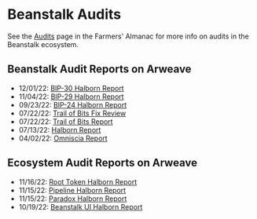 # Beanstalk Audits

See the [Audits](https://docs.bean.money/almanac/protocol/audits) page in the Farmers' Almanac for more info on audits in the Beanstalk ecosystem.

## Beanstalk Audit Reports on Arweave

* 12/01/22: [BIP-30 Halborn Report](https://bean.money/12-01-22-bip-30-halborn-report)
* 11/04/22: [BIP-29 Halborn Report](https://bean.money/11-04-22-bip-29-halborn-report)
* 09/23/22: [BIP-24 Halborn Report](https://bean.money/09-23-22-bip-24-halborn-report)
* 07/22/22: [Trail of Bits Fix Review](https://bean.money/07-22-22-tob-fix-review)
* 07/22/22: [Trail of Bits Report](https://bean.money/07-22-22-tob-report)
* 07/13/22: [Halborn Report](https://bean.money/07-13-22-halborn-report)
* 04/02/22: [Omniscia Report](https://bean.money/04-02-22-omniscia-report)

## Ecosystem Audit Reports on Arweave

* 11/16/22: [Root Token Halborn Report](https://bean.money/11-16-22-root-token-halborn-report)
* 11/15/22: [Pipeline Halborn Report](https://bean.money/11-15-22-pipeline-halborn-report)
* 11/15/22: [Paradox Halborn Report](https://bean.money/11-15-22-paradox-halborn-report)
* 10/19/22: [Beanstalk UI Halborn Report](https://bean.money/10-19-22-beanstalk-ui-halborn-report)
